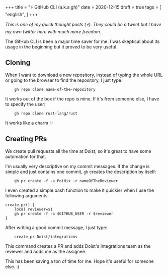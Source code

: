 +++
title = "⚡ GitHub CLI (a.k.a gh)"
date = 2020-12-15
draft = true
tags = [
    "english",
]
+++

_This is one of my quick thought posts (⚡). They could be a tweet but I have my
own twitter here with much more freedom._

The GitHub CLI is been a major time saver for me. I was skeptical about its
usage in the beginning but it proved to be very useful.

## Cloning

When I want to download a new repository, instead of typing the whole URL or
going to the browser to find the repository, I just type:

        gh repo clone name-of-the-repository

It works out of the box if the repo is mine. If it's from someone else, I have
to specify the user:

        gh repo clone rust-lang/rust

It works like a charm ✨

## Creating PRs

We create pull requests all the time at Doist, so it's great to have some
automation for that.

I'm usually very descriptive on my commit messages. If the change is simple and
just contains one commit, `gh` creates the description by itself:

        gh pr create -f -a PotHix -r nameOfTheReviewer

I even created a simple bash function to make it quickier when I use the
following arguments:

```
create_pr() {
    local reviewer=$1
    gh pr create -f -a $GITHUB_USER -r $reviewer
}
```

After writing a good commit message, I just type:

        create_pr Doist/integrations

This command creates a PR and adds Doist's Integrations team as the reviewer and
adds me as the assignee.

This has been saving a ton of time for me. Hope it's useful for someone else. :)

